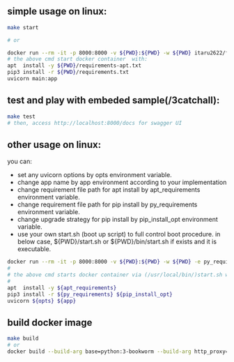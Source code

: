 ## simple usage on linux:
```bash
make start

# or

docker run --rm -it -p 8000:8000 -v ${PWD}:${PWD} -w ${PWD} itaru2622/fastapi:bookworm
# the above cmd start docker container  with:
apt  install -y ${PWD}/requirements-apt.txt
pip3 install -r ${PWD}/requirements.txt
uvicorn main:app 
```

## test and play with embeded sample(/3catchall):

```bash
make test
# then, access http://localhost:8000/docs for swagger UI
```

## other usage on linux:
you can:
- set any uvicorn options by opts environment variable.
- change app name by app environment according to your implementation
- change requirement file path for apt install by apt_requirements environment variable.
- change requirement file path for pip install by py_requirements  environment variable.
- change upgrade strategy      for pip install by pip_install_opt  environment variable.
- use your own start.sh (boot up script) to full control boot procedure. in below case, ${PWD}/start.sh or ${PWD}/bin/start.sh if exists and it is executable.

```bash
docker run --rm -it -p 8000:8000 -v ${PWD}:${PWD} -w ${PWD} -e py_requirements=${PWD}/requirements.txt -e pip_install_opt='--upgrade --upgrade-strategy eager' -e apt_requirements=${PWD}/requirements-apt.txt -e app=main:app -e opts='--host 0.0.0.0 --reload --reload-include "*.py" --reload-include "*.conf"' itaru2622/fastapi:bookworm
#
# the above cmd starts docker container via (/usr/local/bin/)start.sh with:
#
apt  install -y ${apt_requirements}
pip3 install -r ${py_requirements} ${pip_install_opt}
uvicorn ${opts} ${app}
```

## build docker image
```bash
make build
# or
docker build --build-arg base=python:3-bookworm --build-arg http_proxy=${http_proxy} --build-arg https_proxy=${https_proxy} -t itaru2622/fastapi:bookworm .
```
